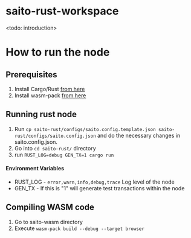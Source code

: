 # saito-rust-workspace
<todo: introduction>

# How to run the node

## Prerequisites

1. Install Cargo/Rust [from here](https://www.rust-lang.org/tools/install)
2. Install wasm-pack [from here](https://rustwasm.github.io/wasm-pack/installer/)

## Running rust node

1. Run `cp saito-rust/configs/saito.config.template.json saito-rust/configs/saito.config.json` and do the necessary changes in saito.config.json.
2. Go into `cd saito-rust/` directory
3. run `RUST_LOG=debug GEN_TX=1 cargo run`

#### Environment Variables

- RUST_LOG - `error,warn,info,debug,trace` Log level of the node
- GEN_TX - If this is "1" will generate test transactions within the node

## Compiling WASM code

1. Go to saito-wasm directory
2. Execute `wasm-pack build --debug --target browser`

